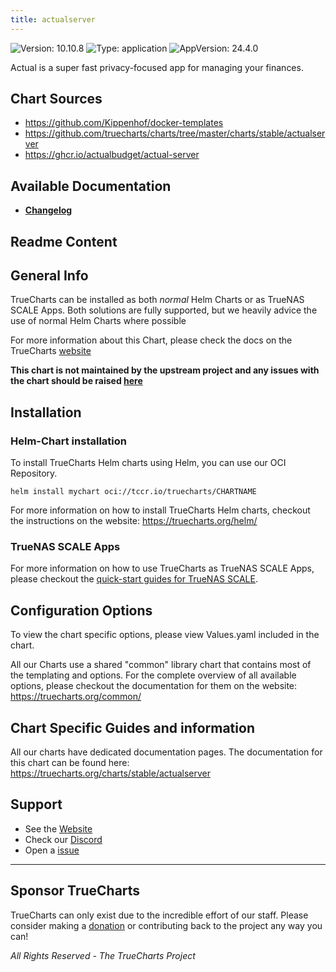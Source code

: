 ```yaml
---
title: actualserver
---
```


![Version: 10.10.8](https://img.shields.io/badge/Version-10.10.8-informational?style=flat-square) ![Type: application](https://img.shields.io/badge/Type-application-informational?style=flat-square) ![AppVersion: 24.4.0](https://img.shields.io/badge/AppVersion-24.4.0-informational?style=flat-square)

Actual is a super fast privacy-focused app for managing your finances.

## Chart Sources

- https://github.com/Kippenhof/docker-templates
- https://github.com/truecharts/charts/tree/master/charts/stable/actualserver
- https://ghcr.io/actualbudget/actual-server

## Available Documentation

- [**Changelog**](./CHANGELOG.md)

## Readme Content


## General Info

TrueCharts can be installed as both _normal_ Helm Charts or as TrueNAS SCALE Apps.
Both solutions are fully supported, but we heavily advice the use of normal Helm Charts where possible

For more information about this Chart, please check the docs on the TrueCharts [website](https://truecharts.org/charts/stable/actualserver)

**This chart is not maintained by the upstream project and any issues with the chart should be raised [here](https://github.com/truecharts/charts/issues/new/choose)**

## Installation

### Helm-Chart installation

To install TrueCharts Helm charts using Helm, you can use our OCI Repository.

`helm install mychart oci://tccr.io/truecharts/CHARTNAME`

For more information on how to install TrueCharts Helm charts, checkout the instructions on the website: https://truecharts.org/helm/


### TrueNAS SCALE Apps

For more information on how to use TrueCharts as TrueNAS SCALE Apps, please checkout the [quick-start guides for TrueNAS SCALE](https://truecharts.org/scale/guides/scale-intro).

## Configuration Options

To view the chart specific options, please view Values.yaml included in the chart.

All our Charts use a shared "common" library chart that contains most of the templating and options.
For the complete overview of all available options, please checkout the documentation for them on the website: https://truecharts.org/common/

## Chart Specific Guides and information

All our charts have dedicated documentation pages.
The documentation for this chart can be found here:
https://truecharts.org/charts/stable/actualserver

## Support


- See the [Website](https://truecharts.org)
- Check our [Discord](https://discord.gg/tVsPTHWTtr)
- Open a [issue](https://github.com/truecharts/charts/issues/new/choose)

---

## Sponsor TrueCharts

TrueCharts can only exist due to the incredible effort of our staff.
Please consider making a [donation](https://truecharts.org/general/sponsor) or contributing back to the project any way you can!

_All Rights Reserved - The TrueCharts Project_
